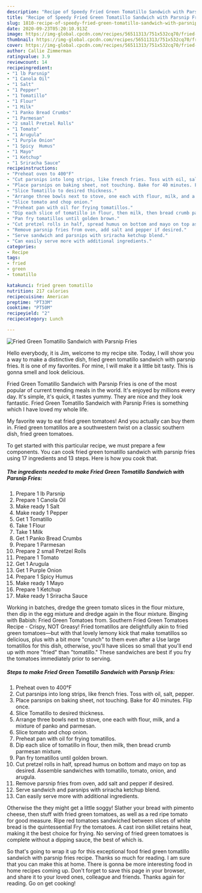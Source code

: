 ```yaml
---
description: "Recipe of Speedy Fried Green Tomatillo Sandwich with Parsnip Fries"
title: "Recipe of Speedy Fried Green Tomatillo Sandwich with Parsnip Fries"
slug: 1810-recipe-of-speedy-fried-green-tomatillo-sandwich-with-parsnip-fries
date: 2020-09-23T05:20:10.913Z
image: https://img-global.cpcdn.com/recipes/56511313/751x532cq70/fried-green-tomatillo-sandwich-with-parsnip-fries-recipe-main-photo.jpg
thumbnail: https://img-global.cpcdn.com/recipes/56511313/751x532cq70/fried-green-tomatillo-sandwich-with-parsnip-fries-recipe-main-photo.jpg
cover: https://img-global.cpcdn.com/recipes/56511313/751x532cq70/fried-green-tomatillo-sandwich-with-parsnip-fries-recipe-main-photo.jpg
author: Callie Zimmerman
ratingvalue: 3.9
reviewcount: 14
recipeingredient:
- "1 lb Parsnip"
- "1 Canola Oil"
- "1 Salt"
- "1 Pepper"
- "1 Tomatillo"
- "1 Flour"
- "1 Milk"
- "1 Panko Bread Crumbs"
- "1 Parmesan"
- "2 small Pretzel Rolls"
- "1 Tomato"
- "1 Arugula"
- "1 Purple Onion"
- "1 Spicy  Humus"
- "1 Mayo"
- "1 Ketchup"
- "1 Sriracha Sauce"
recipeinstructions:
- "Preheat oven to 400°F"
- "Cut parsnips into long strips, like french fries. Toss with oil, salt, pepper."
- "Place parsnips on baking sheet, not touching. Bake for 40 minutes. Flip once."
- "Slice Tomatillo to desired thickness."
- "Arrange three bowls next to stove, one each with flour, milk, and a mixture of panko and parmesan."
- "Slice tomato and chop onion."
- "Preheat pan with oil for frying tomatillos."
- "Dip each slice of tomatillo in flour, then milk, then bread crumb parmesan mixture."
- "Pan fry tomatillos until golden brown."
- "Cut pretzel rolls in half, spread humus on bottom and mayo on top as desired. Assemble sandwiches with tomatillo, tomato, onion, and arugula."
- "Remove parsnip fries from oven, add salt and pepper if desired."
- "Serve sandwich and parsnips with sriracha ketchup blend."
- "Can easily serve more with additional ingredients."
categories:
- Recipe
tags:
- fried
- green
- tomatillo

katakunci: fried green tomatillo 
nutrition: 217 calories
recipecuisine: American
preptime: "PT33M"
cooktime: "PT50M"
recipeyield: "2"
recipecategory: Lunch

---
```



![Fried Green Tomatillo Sandwich with Parsnip Fries](https://img-global.cpcdn.com/recipes/56511313/751x532cq70/fried-green-tomatillo-sandwich-with-parsnip-fries-recipe-main-photo.jpg)

Hello everybody, it is Jim, welcome to my recipe site. Today, I will show you a way to make a distinctive dish, fried green tomatillo sandwich with parsnip fries. It is one of my favorites. For mine, I will make it a little bit tasty. This is gonna smell and look delicious.

Fried Green Tomatillo Sandwich with Parsnip Fries is one of the most popular of current trending meals in the world. It's enjoyed by millions every day. It's simple, it's quick, it tastes yummy. They are nice and they look fantastic. Fried Green Tomatillo Sandwich with Parsnip Fries is something which I have loved my whole life.

My favorite way to eat fried green tomatoes! And you actually can buy them in. Fried green tomatillos are a southwestern twist on a classic southern dish, fried green tomatoes.


To get started with this particular recipe, we must prepare a few components. You can cook fried green tomatillo sandwich with parsnip fries using 17 ingredients and 13 steps. Here is how you cook that.

<!--inarticleads1-->

##### The ingredients needed to make Fried Green Tomatillo Sandwich with Parsnip Fries:

1. Prepare 1 lb Parsnip
1. Prepare 1 Canola Oil
1. Make ready 1 Salt
1. Make ready 1 Pepper
1. Get 1 Tomatillo
1. Take 1 Flour
1. Take 1 Milk
1. Get 1 Panko Bread Crumbs
1. Prepare 1 Parmesan
1. Prepare 2 small Pretzel Rolls
1. Prepare 1 Tomato
1. Get 1 Arugula
1. Get 1 Purple Onion
1. Prepare 1 Spicy  Humus
1. Make ready 1 Mayo
1. Prepare 1 Ketchup
1. Make ready 1 Sriracha Sauce


Working in batches, dredge the green tomato slices in the flour mixture, then dip in the egg mixture and dredge again in the flour mixture. Binging with Babish: Fried Green Tomatoes from. Southern Fried Green Tomatoes Recipe - Crispy, NOT Greasy! Fried tomatillos are delightfully akin to fried green tomatoes—but with that lovely lemony kick that make tomatillos so delicious, plus with a bit more &#34;crunch&#34; to them even after a Use large tomatillos for this dish, otherwise, you&#39;ll have slices so small that you&#39;ll end up with more &#34;fried&#34; than &#34;tomatillo.&#34; These sandwiches are best if you fry the tomatoes immediately prior to serving. 

<!--inarticleads2-->

##### Steps to make Fried Green Tomatillo Sandwich with Parsnip Fries:

1. Preheat oven to 400°F
1. Cut parsnips into long strips, like french fries. Toss with oil, salt, pepper.
1. Place parsnips on baking sheet, not touching. Bake for 40 minutes. Flip once.
1. Slice Tomatillo to desired thickness.
1. Arrange three bowls next to stove, one each with flour, milk, and a mixture of panko and parmesan.
1. Slice tomato and chop onion.
1. Preheat pan with oil for frying tomatillos.
1. Dip each slice of tomatillo in flour, then milk, then bread crumb parmesan mixture.
1. Pan fry tomatillos until golden brown.
1. Cut pretzel rolls in half, spread humus on bottom and mayo on top as desired. Assemble sandwiches with tomatillo, tomato, onion, and arugula.
1. Remove parsnip fries from oven, add salt and pepper if desired.
1. Serve sandwich and parsnips with sriracha ketchup blend.
1. Can easily serve more with additional ingredients.


Otherwise the they might get a little soggy! Slather your bread with pimento cheese, then stuff with fried green tomatoes, as well as a red ripe tomato for good measure. Ripe red tomatoes sandwiched between slices of white bread is the quintessential Fry the tomatoes. A cast iron skillet retains heat, making it the best choice for frying. No serving of fried green tomatoes is complete without a dipping sauce, the best of which is. 

So that's going to wrap it up for this exceptional food fried green tomatillo sandwich with parsnip fries recipe. Thanks so much for reading. I am sure that you can make this at home. There is gonna be more interesting food in home recipes coming up. Don't forget to save this page in your browser, and share it to your loved ones, colleague and friends. Thanks again for reading. Go on get cooking!
